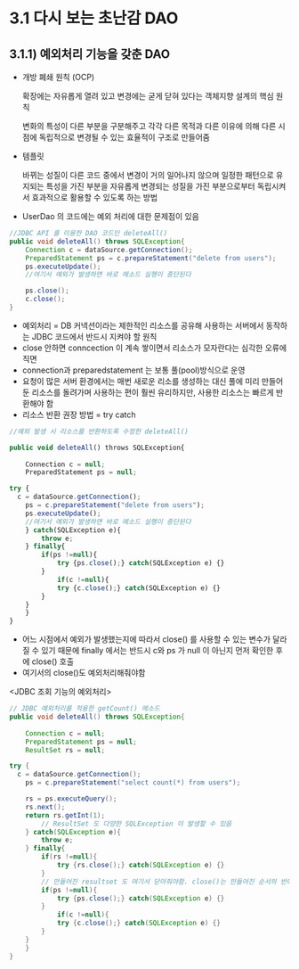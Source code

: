 # 3.1 다시 보는 초난감 DAO

## 3.1.1) 예외처리 기능을 갖춘 DAO

- 개방 폐쇄 원칙 (OCP)

    확장에는 자유롭게 열려 있고 변경에는 굳게 닫혀 있다는 객체지향 설계의 핵심 원칙

    변화의 특성이 다른 부분을 구분해주고 각각 다른 목적과 다른 이유에 의해 다른 시점에 독립적으로 변경될 수 있는 효율적이 구조로 만들어줌

- 템플릿

    바뀌는 성질이 다른 코드 중에서 변경이 거의 일어나지 않으며 일정한 패턴으로 유지되는 특성을 가진 부분을 자유롭게 변경되는 성질을 가진 부분으로부터 독립시켜서 효과적으로 활용할 수 있도록 하는 방법

- UserDao 의 코드에는 예외 처리에 대한 문제점이 있음

```java
//JDBC API 를 이용한 DAO 코드인 deleteAll()
public void deleteAll() throws SQLException{
	Connection c = dataSource.getConnection();
	PreparedStatement ps = c.prepareStatement("delete from users");
	ps.executeUpdate();
	//여기서 예외가 발생하면 바로 메소드 실행이 중단된다

	ps.close();
	c.close();
}
```

- 예외처리 
= DB 커넥션이라는 제한적인 리소스를 공유해 사용하는 서버에서 동작하는 JDBC 코드에서 반드시 지켜야 할 원칙
- close 안하면 conncection 이 계속 쌓이면서 리소스가 모자란다는 심각한 오류에 직면
- connection과 preparedstatement 는 보통 풀(pool)방식으로 운영
- 요청이 많은 서버 환경에서는 매번 새로운 리소를 생성하는 대신 풀에 미리 만들어둔 리소스를 돌려가며 사용하는 편이 훨씬 유리하지만, 사용한 리소스는 빠르게 반환해야 함
- 리소스 반환 권장 방법  =  try catch

```jsx
//예외 발생 시 리소스를 반환하도록 수정한 deleteAll()

public void deleteAll() throws SQLException{
	
	Connection c = null;
	PreparedStatement ps = null;

try {
  c = dataSource.getConnection();
	ps = c.prepareStatement("delete from users");
	ps.executeUpdate();
	//여기서 예외가 발생하면 바로 메소드 실행이 중단된다
	} catch(SQLException e){
		throw e;
	} finally{
		if(ps !=null){
			try {ps.close();} catch(SQLException e) {}	
		}
			if(c !=null){
			try {c.close();} catch(SQLException e) {}	
		}
	}
	}
}
```

- 어느 시점에서 예외가 발생했는지에 따라서 close() 를 사용할 수 있는 변수가 달라질 수 있기 때문에 finally 에서는 반드시 c와 ps 가 null 이 아닌지 먼저 확인한 후에 close() 호출
- 여기서의 close()도 예외처리해줘야함

<JDBC 조회 기능의 예외처리>

```java
// JDBC 예외처리를 적용한 getCount() 메소드
public void deleteAll() throws SQLException{
	
	Connection c = null;
	PreparedStatement ps = null;
	ResultSet rs = null;

try {
  c = dataSource.getConnection();
	ps = c.prepareStatement("select count(*) from users");

	rs = ps.executeQuery();
	rs.next();
	return rs.getInt(1);
		// ResultSet 도 다양한 SQLException 이 발생할 수 있음
	} catch(SQLException e){
		throw e;
	} finally{
		if(rs !=null){
			try {rs.close();} catch(SQLException e) {}	
		} 
		// 만들어진 resultset 도 여기서 닫아줘야함. close()는 만들어진 순서의 반대
		if(ps !=null){
			try {ps.close();} catch(SQLException e) {}	
		}
			if(c !=null){
			try {c.close();} catch(SQLException e) {}	
		}
	}
	}
}
```